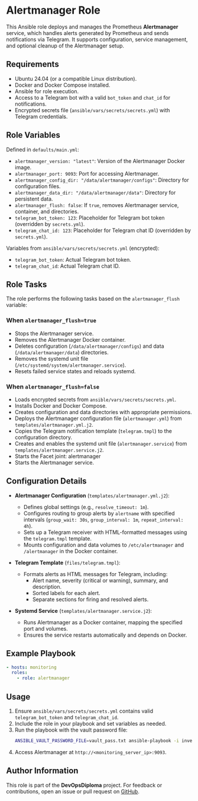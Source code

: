 # Alertmanager Role

This Ansible role deploys and manages the Prometheus **Alertmanager** service, which handles alerts generated by Prometheus and sends notifications via Telegram. It supports configuration, service management, and optional cleanup of the Alertmanager setup.

## Requirements

- Ubuntu 24.04 (or a compatible Linux distribution).
- Docker and Docker Compose installed.
- Ansible for role execution.
- Access to a Telegram bot with a valid `bot_token` and `chat_id` for notifications.
- Encrypted secrets file (`ansible/vars/secrets/secrets.yml`) with Telegram credentials.

## Role Variables

Defined in `defaults/main.yml`:

- `alertmanager_version: "latest"`: Version of the Alertmanager Docker image.
- `alertmanager_port: 9093`: Port for accessing Alertmanager.
- `alertmanager_config_dir: "/data/alertmanager/configs"`: Directory for configuration files.
- `alertmanager_data_dir: "/data/alertmanager/data"`: Directory for persistent data.
- `alertmanager_flush: false`: If `true`, removes Alertmanager service, container, and directories.
- `telegram_bot_token: 123`: Placeholder for Telegram bot token (overridden by `secrets.yml`).
- `telegram_chat_id: 123`: Placeholder for Telegram chat ID (overridden by `secrets.yml`).

Variables from `ansible/vars/secrets/secrets.yml` (encrypted):
- `telegram_bot_token`: Actual Telegram bot token.
- `telegram_chat_id`: Actual Telegram chat ID.

## Role Tasks

The role performs the following tasks based on the `alertmanager_flush` variable:

### When `alertmanager_flush=true`
- Stops the Alertmanager service.
- Removes the Alertmanager Docker container.
- Deletes configuration (`/data/alertmanager/configs`) and data (`/data/alertmanager/data`) directories.
- Removes the systemd unit file (`/etc/systemd/system/alertmanager.service`).
- Resets failed service states and reloads systemd.

### When `alertmanager_flush=false`
- Loads encrypted secrets from `ansible/vars/secrets/secrets.yml`.
- Installs Docker and Docker Compose.
- Creates configuration and data directories with appropriate permissions.
- Deploys the Alertmanager configuration file (`alertmanager.yml`) from `templates/alertmanager.yml.j2`.
- Copies the Telegram notification template (`telegram.tmpl`) to the configuration directory.
- Creates and enables the systemd unit file (`alertmanager.service`) from `templates/alertmanager.service.j2`.
- Starts the Facet joint: alertmanager
- Starts the Alertmanager service.

## Configuration Details

- **Alertmanager Configuration** (`templates/alertmanager.yml.j2`):
  - Defines global settings (e.g., `resolve_timeout: 1m`).
  - Configures routing to group alerts by `alertname` with specified intervals (`group_wait: 30s`, `group_interval: 1m`, `repeat_interval: 4h`).
  - Sets up a Telegram receiver with HTML-formatted messages using the `telegram.tmpl` template.
  - Mounts configuration and data volumes to `/etc/alertmanager` and `/alertmanager` in the Docker container.

- **Telegram Template** (`files/telegram.tmpl`):
  - Formats alerts as HTML messages for Telegram, including:
    - Alert name, severity (critical or warning), summary, and description.
    - Sorted labels for each alert.
    - Separate sections for firing and resolved alerts.

- **Systemd Service** (`templates/alertmanager.service.j2`):
  - Runs Alertmanager as a Docker container, mapping the specified port and volumes.
  - Ensures the service restarts automatically and depends on Docker.

## Example Playbook

```yaml
- hosts: monitoring
  roles:
    - role: alertmanager
```

## Usage

1. Ensure `ansible/vars/secrets/secrets.yml` contains valid `telegram_bot_token` and `telegram_chat_id`.
2. Include the role in your playbook and set variables as needed.
3. Run the playbook with the vault password file:
   ```bash
   ANSIBLE_VAULT_PASSWORD_FILE=vault_pass.txt ansible-playbook -i inventories/hosts.yml playbooks/setup.yml
   ```
4. Access Alertmanager at `http://<monitoring_server_ip>:9093`.

## Author Information

This role is part of the **DevOpsDiploma** project. For feedback or contributions, open an issue or pull request on [GitHub](https://github.com/mmoonly/DevOpsDiploma).
